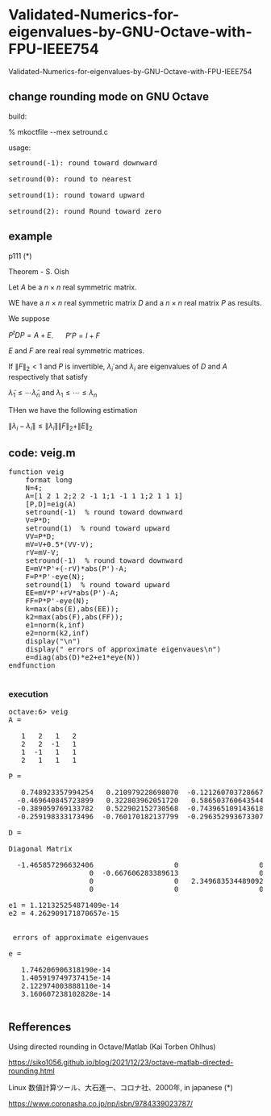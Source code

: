 # Validated-Numerics-for-eigenvalues-by-GNU-Octave-with-FPU-IEEE754
Validated-Numerics-for-eigenvalues-by-GNU-Octave-with-FPU-IEEE754


## change rounding mode on GNU Octave

build:

% mkoctfile --mex setround.c

usage:
<pre>
setround(-1): round toward downward

setround(0): round to nearest

setround(1): round toward upward

setround(2): round Round toward zero
</pre>

## example

p111 (*)

  Theorem - S. Oish
  
  Let $A$ be a $n\times n$ real symmetric matrix.
  
  WE have a $n\times n$ real symmetric matrix $D$ and a $n\times n$ real matrix $P$ as results.

  We suppose

  $P^t D P = A + E$. $\quad$ $P' P = I + F$

  $E$ and $F$ are real real symmetric matrices.

  If $\| F \|_2 \lt 1$ and $P$ is invertible, $\tilde{\lambda}_i$ and $\lambda_i$ are eigenvalues of $D$ and $A$ respectively that satisfy

  $\tilde{\lambda}_1 \le \cdots \tilde{\lambda}_n$ and $\lambda_1 \le \cdots \le \lambda_n$

  THen we have the following estimation

  $\|\lambda_i - \tilde{\lambda}_i\| \le \|\tilde{\lambda}_i\|\|F\|_2+\|E\|_2$

  ## code: veig.m

  <pre>
function veig
	format long
	N=4;
	A=[1 2 1 2;2 2 -1 1;1 -1 1 1;2 1 1 1]
	[P,D]=eig(A)
	setround(-1)  % round toward downward
	V=P*D;
	setround(1)  % round toward upward
	VV=P*D;
	mV=V+0.5*(VV-V);
	rV=mV-V;
	setround(-1)  % round toward downward
	E=mV*P'+(-rV)*abs(P')-A;
	F=P*P'-eye(N);
	setround(1)  % round toward upward
	EE=mV*P'+rV*abs(P')-A;
	FF=P*P'-eye(N);
	k=max(abs(E),abs(EE));
	k2=max(abs(F),abs(FF));
	e1=norm(k,inf)
	e2=norm(k2,inf)
	display("\n")
	display(" errors of approximate eigenvaues\n")
	e=diag(abs(D)*e2+e1*eye(N))
endfunction
  </pre>
### execution
  <pre>
octave:6> veig
A =

   1   2   1   2
   2   2  -1   1
   1  -1   1   1
   2   1   1   1

P =

   0.748923357994254   0.210979228698070  -0.121260703728667   0.616358183720965
  -0.469640845723899   0.322803962051720   0.586503760643544   0.575541846317392
  -0.389059769133782   0.522902152730568  -0.743965109143618   0.147383008139437
  -0.259198333173496  -0.760170182137799  -0.296352993673307   0.516848547845046

D =

Diagonal Matrix

  -1.465857296632406                   0                   0                   0
                   0  -0.667606283389613                   0                   0
                   0                   0   2.349683534489092                   0
                   0                   0                   0   4.783780045532938

e1 = 1.121325254871409e-14
e2 = 4.262909171870657e-15


 errors of approximate eigenvaues

e =

   1.746206906318190e-14
   1.405919749737415e-14
   2.122974003888110e-14
   3.160607238102828e-14
  </pre>

## Refferences

Using directed rounding in Octave/Matlab (Kai Torben Ohlhus) 

https://siko1056.github.io/blog/2021/12/23/octave-matlab-directed-rounding.html

Linux 数値計算ツール、大石進一、コロナ社、2000年, in japanese   (*)

https://www.coronasha.co.jp/np/isbn/9784339023787/

